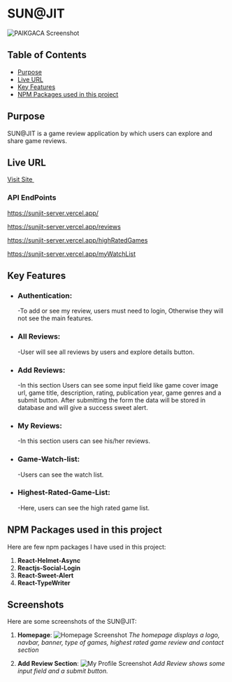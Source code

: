 # SUN@JIT

 ![PAIKGACA Screenshot](https://github.com/programming-hero-web-course2/b10-a10-client-side-indrojitmondal/blob/main/src/assets/screenshot/1.png)

## Table of Contents
- [Purpose](#purpose)
- [Live URL](#live-url)
- [Key Features](#key-features)
- [NPM Packages used in this project](#npm-packages-used-in-the-project)

## Purpose
SUN@JIT is a game review application by which users can explore and share game reviews. 

## Live URL
<a href='https://sunjit-98781.web.app/' target='_blank'>Visit Site </a> 
 ### API EndPoints
https://sunjit-server.vercel.app/

https://sunjit-server.vercel.app/reviews

https://sunjit-server.vercel.app/highRatedGames

https://sunjit-server.vercel.app/myWatchList



## Key Features
- ### Authentication:
    -To add or see my review, users must need to login, Otherwise they will not see the main features.
- ### All Reviews:
    -User will see all reviews by users and explore details button.
- ### Add Reviews: 
    -In this section Users can see some input field like game cover image url, game title, description, rating, publication year, game genres and a submit button. After submitting the form the data will be stored in database and will give a success sweet alert.
- ### My Reviews:
   -In this section users can see his/her reviews.
- ### Game-Watch-list:
   -Users can see the watch list.
- ### Highest-Rated-Game-List:
   -Here, users can see the high rated game list.

## NPM Packages used in this project
Here are few npm packages I have used in this project:
1. **React-Helmet-Async**
2. **Reactjs-Social-Login**
3. **React-Sweet-Alert**
4. **React-TypeWriter**


## Screenshots
Here are some screenshots of the SUN@JIT:

1. **Homepage**:
   ![Homepage Screenshot](https://github.com/programming-hero-web-course2/b10-a10-client-side-indrojitmondal/blob/main/src/assets/screenshot/1.png)
   *The homepage displays a logo, navbar, banner, type of games, highest rated game review and contact section*

2. **Add Review Section**:
   ![My Profile Screenshot](https://github.com/programming-hero-web-course2/b10-a10-client-side-indrojitmondal/blob/main/src/assets/screenshot/2.png)
   *Add Review shows some input field and a submit button.*






